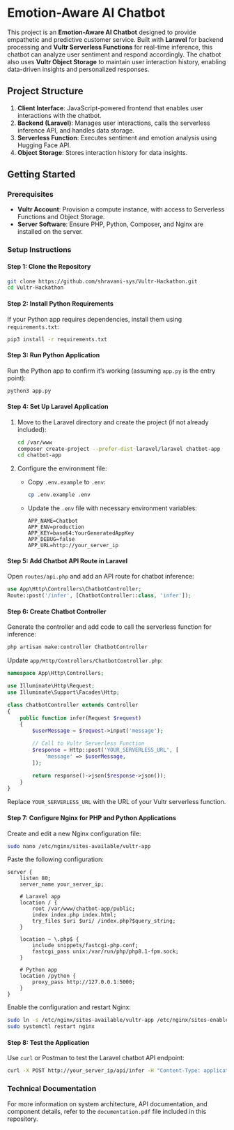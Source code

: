 # Emotion-Aware AI Chatbot

This project is an **Emotion-Aware AI Chatbot** designed to provide empathetic and predictive customer service. Built with **Laravel** for backend processing and **Vultr Serverless Functions** for real-time inference, this chatbot can analyze user sentiment and respond accordingly. The chatbot also uses **Vultr Object Storage** to maintain user interaction history, enabling data-driven insights and personalized responses.

## Project Structure

1. **Client Interface**: JavaScript-powered frontend that enables user interactions with the chatbot.
2. **Backend (Laravel)**: Manages user interactions, calls the serverless inference API, and handles data storage.
3. **Serverless Function**: Executes sentiment and emotion analysis using Hugging Face API.
4. **Object Storage**: Stores interaction history for data insights.

## Getting Started

### Prerequisites

- **Vultr Account**: Provision a compute instance, with access to Serverless Functions and Object Storage.
- **Server Software**: Ensure PHP, Python, Composer, and Nginx are installed on the server.

### Setup Instructions

#### Step 1: Clone the Repository

```bash
git clone https://github.com/shravani-sys/Vultr-Hackathon.git
cd Vultr-Hackathon
```

#### Step 2: Install Python Requirements

If your Python app requires dependencies, install them using `requirements.txt`:

```bash
pip3 install -r requirements.txt
```

#### Step 3: Run Python Application

Run the Python app to confirm it’s working (assuming `app.py` is the entry point):

```bash
python3 app.py
```

#### Step 4: Set Up Laravel Application

1. Move to the Laravel directory and create the project (if not already included):

   ```bash
   cd /var/www
   composer create-project --prefer-dist laravel/laravel chatbot-app
   cd chatbot-app
   ```

2. Configure the environment file:
   - Copy `.env.example` to `.env`:
     ```bash
     cp .env.example .env
     ```
   - Update the `.env` file with necessary environment variables:
     ```dotenv
     APP_NAME=Chatbot
     APP_ENV=production
     APP_KEY=base64:YourGeneratedAppKey
     APP_DEBUG=false
     APP_URL=http://your_server_ip
     ```

#### Step 5: Add Chatbot API Route in Laravel

Open `routes/api.php` and add an API route for chatbot inference:

```php
use App\Http\Controllers\ChatbotController;
Route::post('/infer', [ChatbotController::class, 'infer']);
```

#### Step 6: Create Chatbot Controller

Generate the controller and add code to call the serverless function for inference:

```bash
php artisan make:controller ChatbotController
```

Update `app/Http/Controllers/ChatbotController.php`:

```php
namespace App\Http\Controllers;

use Illuminate\Http\Request;
use Illuminate\Support\Facades\Http;

class ChatbotController extends Controller
{
    public function infer(Request $request)
    {
        $userMessage = $request->input('message');

        // Call to Vultr Serverless Function
        $response = Http::post('YOUR_SERVERLESS_URL', [
            'message' => $userMessage,
        ]);

        return response()->json($response->json());
    }
}
```

Replace `YOUR_SERVERLESS_URL` with the URL of your Vultr serverless function.

#### Step 7: Configure Nginx for PHP and Python Applications

Create and edit a new Nginx configuration file:

```bash
sudo nano /etc/nginx/sites-available/vultr-app
```

Paste the following configuration:

```nginx
server {
    listen 80;
    server_name your_server_ip;

    # Laravel app
    location / {
        root /var/www/chatbot-app/public;
        index index.php index.html;
        try_files $uri $uri/ /index.php?$query_string;
    }

    location ~ \.php$ {
        include snippets/fastcgi-php.conf;
        fastcgi_pass unix:/var/run/php/php8.1-fpm.sock;
    }

    # Python app
    location /python {
        proxy_pass http://127.0.0.1:5000;
    }
}
```

Enable the configuration and restart Nginx:

```bash
sudo ln -s /etc/nginx/sites-available/vultr-app /etc/nginx/sites-enabled/
sudo systemctl restart nginx
```

#### Step 8: Test the Application

Use `curl` or Postman to test the Laravel chatbot API endpoint:

```bash
curl -X POST http://your_server_ip/api/infer -H "Content-Type: application/json" -d '{"message": "Hello"}'
```

### Technical Documentation

For more information on system architecture, API documentation, and component details, refer to the `documentation.pdf` file included in this repository.

